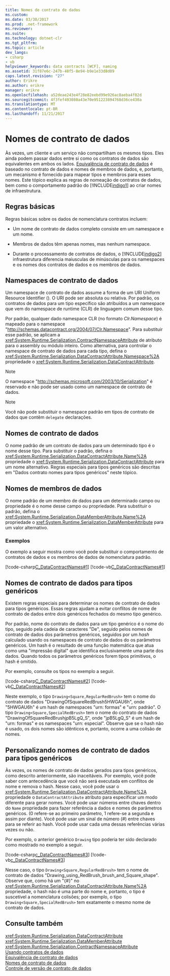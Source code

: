 ```yaml
---
title: Nomes de contrato de dados
ms.custom: 
ms.date: 03/30/2017
ms.prod: .net-framework
ms.reviewer: 
ms.suite: 
ms.technology: dotnet-clr
ms.tgt_pltfrm: 
ms.topic: article
dev_langs:
- csharp
- vb
helpviewer_keywords: data contracts [WCF], naming
ms.assetid: 31f87e6c-247b-48f5-8e94-b9e1e33d8d09
caps.latest.revision: "27"
author: Erikre
ms.author: erikre
manager: erikre
ms.openlocfilehash: a52deae243e4f28e82eebd99e926ac8aeba4f02d
ms.sourcegitcommit: 4f3fef493080a43e70e951223894768d36ce430a
ms.translationtype: MT
ms.contentlocale: pt-BR
ms.lasthandoff: 11/21/2017
---
```

# <a name="data-contract-names"></a>Nomes de contrato de dados
Às vezes, um cliente e um serviço não compartilham os mesmos tipos. Eles ainda podem passar dados entre si como os contratos de dados são equivalentes em ambos os lados. [Equivalência de contrato de dados](../../../../docs/framework/wcf/feature-details/data-contract-equivalence.md) é baseado no contrato de dados e nomes de membros de dados, e, portanto, um mecanismo é fornecido para mapear tipos e membros para esses nomes. Este tópico explica as regras de nomeação de contratos de dados, bem como o comportamento padrão do [!INCLUDE[indigo1](../../../../includes/indigo1-md.md)] ao criar nomes de infraestrutura.  
  
## <a name="basic-rules"></a>Regras básicas  
 Regras básicas sobre os dados de nomenclatura contratos incluem:  
  
-   Um nome de contrato de dados completo consiste em um namespace e um nome.  
  
-   Membros de dados têm apenas nomes, mas nenhum namespace.  
  
-   Durante o processamento de contratos de dados, o [!INCLUDE[indigo2](../../../../includes/indigo2-md.md)] infraestrutura diferencia maiusculas de minúsculas para os namespaces e os nomes dos contratos de dados e os membros de dados.  
  
## <a name="data-contract-namespaces"></a>Namespaces de contrato de dados  
 Um namespace de contrato de dados assume a forma de um URI Uniform Resource Identifier (). O URI pode ser absoluta ou relativa. Por padrão, os contratos de dados para um tipo específico são atribuídos a um namespace que vem do namespace de runtime (CLR) de linguagem comum desse tipo.  
  
 Por padrão, qualquer dado namespace CLR (no formato *Clr.Namespace*) é mapeado para o namespace "http://schemas.datacontract.org/2004/07/Clr.Namespace". Para substituir esse padrão, se aplicam a <xref:System.Runtime.Serialization.ContractNamespaceAttribute> de atributo para o assembly ou módulo inteiro. Como alternativa, para controlar o namespace de contrato de dados para cada tipo, defina o <xref:System.Runtime.Serialization.DataContractAttribute.Namespace%2A> propriedade o <xref:System.Runtime.Serialization.DataContractAttribute>.  
  
> [!NOTE]
>  O namespace "http://schemas.microsoft.com/2003/10/Serialization" é reservado e não pode ser usado como um namespace de contrato de dados.  
  
> [!NOTE]
>  Você não pode substituir o namespace padrão em tipos de contrato de dados que contêm `delegate` declarações.  
  
## <a name="data-contract-names"></a>Nomes de contrato de dados  
 O nome padrão de um contrato de dados para um determinado tipo é o nome desse tipo. Para substituir o padrão, defina o <xref:System.Runtime.Serialization.DataContractAttribute.Name%2A> propriedade o <xref:System.Runtime.Serialization.DataContractAttribute> para um nome alternativo. Regras especiais para tipos genéricos são descritas em "Dados contrato nomes para tipos genéricos" neste tópico.  
  
## <a name="data-member-names"></a>Nomes de membros de dados  
 O nome padrão de um membro de dados para um determinado campo ou propriedade é o nome desse campo ou propriedade. Para substituir o padrão, defina o <xref:System.Runtime.Serialization.DataMemberAttribute.Name%2A> propriedade o <xref:System.Runtime.Serialization.DataMemberAttribute> para um valor alternativo.  
  
### <a name="examples"></a>Exemplos  
 O exemplo a seguir mostra como você pode substituir o comportamento de contratos de dados e os membros de dados de nomenclatura padrão.  
  
 [!code-csharp[C_DataContractNames#1](../../../../samples/snippets/csharp/VS_Snippets_CFX/c_datacontractnames/cs/source.cs#1)]
 [!code-vb[C_DataContractNames#1](../../../../samples/snippets/visualbasic/VS_Snippets_CFX/c_datacontractnames/vb/source.vb#1)]  
  
## <a name="data-contract-names-for-generic-types"></a>Nomes de contrato de dados para tipos genéricos  
 Existem regras especiais para determinar os nomes de contrato de dados para tipos genéricos. Essas regras ajudam a evitar conflitos de nome de contrato de dados entre dois genéricos fechados do mesmo tipo genérico.  
  
 Por padrão, nome do contrato de dados para um tipo genérico é o nome do tipo, seguido pela cadeia de caracteres "De", seguido pelos nomes de contrato de dados dos parâmetros genéricos, seguidos por um *hash* calculado usando os namespaces de contrato de dados do os parâmetros genéricos. Um hash é o resultado de uma função matemática que atua como uma "impressão digital" que identifica exclusivamente uma parte dos dados. Quando todos os parâmetros genéricos forem tipos primitivos, o hash é omitido.  
  
 Por exemplo, consulte os tipos no exemplo a seguir.  
  
 [!code-csharp[C_DataContractNames#2](../../../../samples/snippets/csharp/VS_Snippets_CFX/c_datacontractnames/cs/source.cs#2)]
 [!code-vb[C_DataContractNames#2](../../../../samples/snippets/visualbasic/VS_Snippets_CFX/c_datacontractnames/vb/source.vb#2)]  
  
 Neste exemplo, o tipo `Drawing<Square,RegularRedBrush>` tem o nome do contrato de dados "DrawingOfSquareRedBrush5HWGAU6h", onde "5HWGAU6h" é um hash de namespaces "urn: formas" e "urn: padrão". O tipo `Drawing<Square,SpecialRedBrush>` tem o nome do contrato de dados "DrawingOfSquareRedBrushjpB5LgQ_S", onde "jpB5LgQ_S" é um hash de "urn: formas" e os namespaces "urn: especial". Observe que se o hash não é usado, os dois nomes são idênticos e, portanto, ocorre a uma colisão de nomes.  
  
## <a name="customizing-data-contract-names-for-generic-types"></a>Personalizando nomes de contrato de dados para tipos genéricos  
 Às vezes, os nomes de contrato de dados gerados para tipos genéricos, como descrito anteriormente, são inaceitáveis. Por exemplo, você pode saber com antecedência que você não será executada em conflitos de nome e remova o hash. Nesse caso, você pode usar o <xref:System.Runtime.Serialization.DataContractAttribute.Name%2A> propriedade o `DataContractAttribute` atributo para especificar um modo diferente para gerar nomes. Você pode usar números entre chaves dentro do `Name` propriedade para fazer referência a dados e nomes de parâmetros genéricos. (0 refere-se ao primeiro parâmetro, 1 refere-se a segunda e assim por diante). Você pode usar um sinal de número (#) entre chaves para se referir ao hash. Você pode usar cada uma dessas referências várias vezes ou não.  
  
 Por exemplo, o anterior genérico `Drawing` tipo poderia ter sido declarado como mostrado no exemplo a seguir.  
  
 [!code-csharp[c_DataContractNames#3](../../../../samples/snippets/csharp/VS_Snippets_CFX/c_datacontractnames/cs/source.cs#3)]
 [!code-vb[c_DataContractNames#3](../../../../samples/snippets/visualbasic/VS_Snippets_CFX/c_datacontractnames/vb/source.vb#3)]  
  
 Nesse caso, o tipo `Drawing<Square,RegularRedBrush>` tem o nome de contrato de dados "Drawing_using_RedBrush_brush_and_Square_shape". Observe que, como há um "{#}" no <xref:System.Runtime.Serialization.DataContractAttribute.Name%2A> propriedade, o hash não é uma parte do nome e, portanto, o tipo é suscetível a nomenclatura colisões; por exemplo, o tipo `Drawing<Square,SpecialRedBrush>` tem exatamente o mesmo nome de contrato de dados.  
  
## <a name="see-also"></a>Consulte também  
 <xref:System.Runtime.Serialization.DataContractAttribute>  
 <xref:System.Runtime.Serialization.DataMemberAttribute>  
 <xref:System.Runtime.Serialization.ContractNamespaceAttribute>  
 [Usando contratos de dados](../../../../docs/framework/wcf/feature-details/using-data-contracts.md)  
 [Equivalência de contrato de dados](../../../../docs/framework/wcf/feature-details/data-contract-equivalence.md)  
 [Nomes de contrato de dados](../../../../docs/framework/wcf/feature-details/data-contract-names.md)  
 [Controle de versão de contrato de dados](../../../../docs/framework/wcf/feature-details/data-contract-versioning.md)
